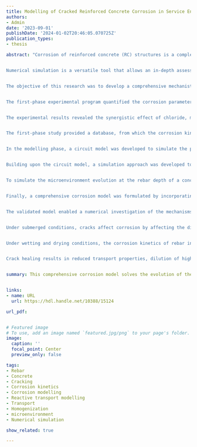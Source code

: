```yaml
---
title: Modelling of Cracked Reinforced Concrete Corrosion in Service Environment
authors:
- Admin
date: '2023-09-01'
publishDate: '2024-01-02T20:46:05.070725Z'
publication_types:
- thesis

abstract: "Corrosion of reinforced concrete (RC) structures is a complex problem, and corrosion rate prediction is a challenging task. The impact of cracking on corrosion rates during the propagation phase is influenced by concrete properties and further complicated by moisture content fluctuation, chloride ion contamination and carbonation in the cracked reinforced concrete structures.


Numerical simulation is a versatile tool that allows an in-depth assessment of corrosion of RC structures. However, current numerical models face challenges in describing the corrosion cell of rebars in concrete in the presence of spatial variations of microenvironment due to cracking and service exposure conditions.


The objective of this research was to develop a comprehensive mechanistic model for predicting the corrosion rate of cracked concrete in realistic service environments. In this model, the homogenized corrosion kinetics of rebar were coupled with the evolution of the non-uniform microenvironment in concrete caused by cracking of concrete and varying exposure conditions. This objective was achieved by conducting a series of experimental programs and numerical simulations.


The first-phase experimental program quantified the corrosion parameters of rebar such as corrosion potential, corrosion current density and Tafel slopes in simulated pore solutions and mortar with various chloride content, carbonation, and moisture conditions. A novel two-step potentiodynamic test routine was developed, and great care was taken to ensure a realistic rebar condition history such as preserving the mill scale, passivation of rebar prior to exposure to the corrosive environments, and extended exposure periods.


The experimental results revealed the synergistic effect of chloride, moisture, and carbonation on the corrosion parameters of rebar. It was found that the role of water saturation on corrosion includes 1) an area effect, which affects the rebar-pore solution area, 2) an ohmic control effect by changing the bulk resistivity, and 3) an anode-to-cathode ratio effect by altering the anodic and cathodic site area ratio. These effects complicate the role of chloride and carbonation on rebar corrosion in mortar, rather than being solely dependent on chloride concentration and pH in simulated pore solutions.


The first-phase study provided a database, from which the corrosion kinetics model was developed, where the homogenized corrosion parameters were empirical functions of chloride content, water saturation, and carbonation. In addition, it provided the basis for modelling the corrosion kinetics in concrete from corrosion in solution.


In the modelling phase, a circuit model was developed to simulate the polarization behaviour of a rebar experiencing non-uniform surface conditions. It started from localized corrosion kinetics for active and passive rebar-concrete units (mesoscopic–macroscopic level) and arrived at a simulated scan curve representing the overall performance of the rebar, from which the homogenized corrosion parameters were derived. The simulation results confirmed the hypothesis that the homogenized corrosion parameters are functions of concrete resistivity and the active-to-passive rebar-concrete interface area ratio.


Building upon the circuit model, a simulation approach was developed to derive the homogenized corrosion parameters of the rebar-concrete interface (mesoscopic–macroscopic level) from the corrosion kinetics of the rebar-solution interface (microscopic pore level). It featured in describing the allocation of active and passive rebar-solution corrosion sites in the representative elementary volume based on the non-uniform water and chloride distribution in concrete pores. The simulated homogenized corrosion kinetics were functions of the total chloride content and water saturation of concrete, and they captured the patterns of the empirical functions from the first-phase experimental study.


To simulate the microenvironment evolution at the rebar depth of a concrete structure, a comprehensive 3-D transport model (environment model) was developed. In the case study of an uncracked RC structure — the University Bridge subjected to service conditions with the source of chloride, carbonation, varying relative humidity, and exposure to unevenly sheltered run-off water, this model predicted the corrosion rates of century-old rebar in concrete by accurately modelling the microenvironment at rebar depth with a realistic depiction of the microclimate as well as various speculated climate scenarios, including elevated CO2 levels and changes in precipitation.


Finally, a comprehensive corrosion model was formulated by incorporating crack configuration into the environment model and coupling it with the corrosion kinetics model. This model simulated the transport of species such as water, chloride ion, oxygen, and carbon dioxide in the concrete domain and the electrochemical reaction on the rebar-concrete interface and solved for the potential and current fields. A second-phase experimental program was designed to validate this model, using segmented rebars in cracked concrete specimens subjected to wetting and drying cycles with chloride salt solutions.


The validated model enabled a numerical investigation of the mechanisms behind varying field observations of rebar corrosion in cracked concrete. It explained the complex effects of cracks on corrosion, including corrosion reduction over time, crack size and healing effects.


Under submerged conditions, cracks affect corrosion by affecting the diffusion rate of chloride ions through the crack. Thinner cracks lead to less chloride influx, resulting in a reduced peak corrosion current in the cracking zone. The corrosion rate decreases over time and eventually reaches a similar level limited by oxygen diffusion that is independent of crack size.


Under wetting and drying conditions, the corrosion kinetics of rebar in the cracking zone are affected by chloride and moisture, with the possibility of rebar acting as a cathode during drying cycles. The average corrosion rate in the cracking zone peaks during wetting cycles and decreases during subsequent drying cycles, with the peak values diminishing with repeated wetting and drying cycles. Micro-cell corrosion eventually becomes the primary contributor to rebar corrosion in the cracking zone and the rate depends on the chloride content on the rebar and oxygen concentration.


Crack healing results in reduced transport properties, dilution of high chloride content near the crack, and limited oxygen diffusion. It accelerates corrosion rate reduction during wetting and drying cycles. Less permeable concrete, such as high performance concrete, benefits more from crack healing with greater chloride dilution. The critical crack width below which it is considered harmless should be determined based on the effects of the crack on corrosion with specific material properties and exposure conditions."


summary: This comprehensive corrosion model solves the evolution of the non-uniform microenvironment in cracked reinforced concrete and utilizes the environment-dependent homogenized corrosion kinetics to describe the electrochemical reaction on the rebar-concrete interface and solves for the potential and current fields. It explained the complex effects of cracks on corrosion, including corrosion reduction over time, crack size and healing effects.


links:
- name: URL
  url: https://hdl.handle.net/10388/15124

url_pdf: 


# Featured image
# To use, add an image named `featured.jpg/png` to your page's folder. 
image:
  caption: ''
  focal_point: Center
  preview_only: false

tags:
- Rebar
- Concrete
- Cracking
- Corrosion kinetics
- Corrosion modelling
- Reactive transport modelling
- Transport
- Homogenization
- microenvironment
- Numerical simulation

show_related: true

---
```

